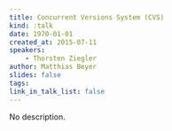 ```yaml
---
title: Concurrent Versions System (CVS)
kind: :talk
date: 1970-01-01
created_at: 2015-07-11
speakers:
    - Thorsten Ziegler
author: Matthias Beyer
slides: false
tags:
link_in_talk_list: false
---
```


No description.

